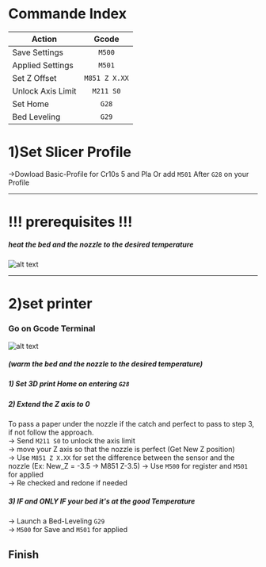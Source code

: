 # Commande Index

| Action            | Gcode               |
| ------------------|:-------------------:|
| Save Settings     | ```M500```          |
| Applied Settings  | ```M501```          |
| Set Z Offset      | ```M851 Z X.XX```   |
| Unlock Axis Limit | ```M211 S0```       |
| Set Home          | ```G28```           |
| Bed Leveling      | ```G29```           |


# 1)Set Slicer Profile

->Dowload Basic-Profile for Cr10s 5 and Pla Or add ```M501``` After ```G28``` on your Profile

---

# !!! prerequisites !!! 

##### heat the bed and the nozzle to the desired temperature

![alt text](https://camo.githubusercontent.com/aa815961f73cb245d6608cca9becabd869124d13/68747470733a2f2f662e636c6f75642e6769746875622e636f6d2f6173736574732f3230333932322f313939393937372f36623465343035322d383534652d313165332d383336372d3836653836373462643733332e706e67)

---

# 2)set printer

### Go on Gcode Terminal
![alt text](http://www.marvinstuart.com/wp-content/uploads/OctoPrint/screenshot-terminal.png)


##### (warm the bed and the nozzle to the desired temperature)  

##### 1) Set 3D print Home on entering ``` G28 ```  

##### 2) Extend the Z axis to 0  
To pass a paper under the nozzle if the catch and perfect to pass to step 3, if not follow the approach.  
-> Send ```M211 S0``` to unlock the axis limit  
-> move your Z axis so that the nozzle is perfect (Get New Z position)  
-> Use ```M851 Z X.XX``` for set the difference between the sensor and the nozzle (Ex: New_Z = -3.5 -> M851 Z-3.5)
-> Use ```M500``` for register and ```M501``` for applied  
-> Re checked and redone if needed 

##### 3) IF and ONLY IF your bed it's at the good Temperature
-> Launch a Bed-Leveling ```G29```  
-> ```M500``` for Save and ```M501``` for applied

## Finish
